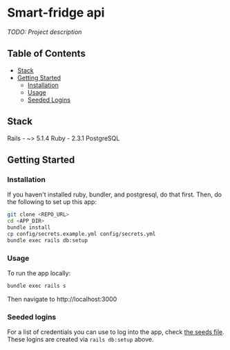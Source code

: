 # Smart-fridge api

*TODO: Project description*

## Table of Contents

- [Stack](#stack)
- [Getting Started](#getting-started)
  - [Installation](#installation)
  - [Usage](#usage)
  - [Seeded Logins](#seeded-logins)

## Stack

Rails - ~> 5.1.4
Ruby - 2.3.1
PostgreSQL

## Getting Started

### Installation

If you haven't installed ruby, bundler, and postgresql, do that first. Then, do the following to
set up this app:

```sh
git clone <REPO_URL>
cd <APP_DIR>
bundle install
cp config/secrets.example.yml config/secrets.yml
bundle exec rails db:setup
```

### Usage

To run the app locally:

```sh
bundle exec rails s
```
Then navigate to http://localhost:3000

### Seeded logins

For a list of credentials you can use to log into the app, check [the seeds file](db/seeds.rb).
These logins are created via `rails db:setup` above.
